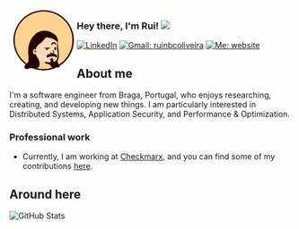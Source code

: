 <img align="left" width="120px"  src="https://raw.githubusercontent.com/priest110/priest110/main/mini_avatar.png" alt="Avatar"/>

<h3>Hey there, I'm Rui! <img src="https://media.giphy.com/media/hvRJCLFzcasrR4ia7z/giphy.gif" width="28"></h3>

[![LinkedIn](https://img.shields.io/badge/LinkedIn-blue?logo=linkedin)](https://www.linkedin.com/in/ruinbcoliveira/)
[![Gmail: ruinbcoliveira](https://img.shields.io/badge/Gmail-red?logo=gmail)](mailto:rui.nbc.oliveira@gmail.com)
[![Me: website](https://img.shields.io/badge/website-black?logo=aboutdotme)](https://priest110.github.io/)


## About me

I'm a software engineer from Braga, Portugal, who enjoys researching, creating, and developing new things. I am particularly interested in Distributed Systems, Application Security, and Performance & Optimization.

### Professional work
- Currently, I am working at [Checkmarx](https://checkmarx.com/), and you can find some of my contributions [here](https://github.com/cx-ruio).

## Around here

<img alt="GitHub Stats" src="https://github-readme-stats-sigma-five.vercel.app/api?username=priest110&show_icons=true&theme=react&include_all_commits=true&count_private=true" />

